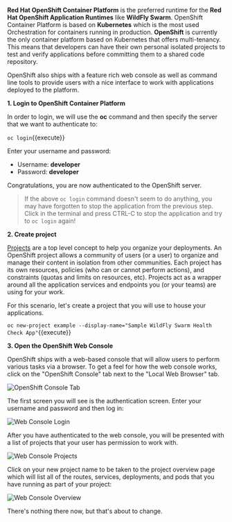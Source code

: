 **Red Hat OpenShift Container Platform** is the preferred runtime for the **Red Hat OpenShift Application Runtimes**
like **WildFly Swarm**. OpenShift Container Platform is based on **Kubernetes** which is the most used Orchestration
for containers running in production. **OpenShift** is currently the only container platform based on Kubernetes
that offers multi-tenancy. This means that developers can have their own personal isolated projects to test and
verify applications before committing them to a shared code repository.

OpenShift also ships with a feature rich web console as well as command line tools to provide users with a nice
interface to work with applications deployed to the platform.

**1. Login to OpenShift Container Platform**

In order to login, we will use the **oc** command and then specify the server that we
want to authenticate to:

```oc login```{{execute}}

Enter your username and password:
* Username: **developer**
* Password: **developer**

Congratulations, you are now authenticated to the OpenShift server.

> If the above `oc login` command doesn't seem to do anything, you may have forgotten to stop the application from the previous
step. Click in the terminal and press CTRL-C to stop the application and try to `oc login` again!

**2. Create project**

[Projects](https://docs.openshift.com/container-platform/3.6/architecture/core_concepts/projects_and_users.html#projects) 
are a top level concept to help you organize your deployments. An
OpenShift project allows a community of users (or a user) to organize and manage
their content in isolation from other communities. Each project has its own
resources, policies (who can or cannot perform actions), and constraints (quotas
and limits on resources, etc). Projects act as a wrapper around all the
application services and endpoints you (or your teams) are using for your work.

For this scenario, let's create a project that you will use to house your applications. 

```oc new-project example --display-name="Sample WildFly Swarm Health Check App"```{{execute}}

**3. Open the OpenShift Web Console**

OpenShift ships with a web-based console that will allow users to
perform various tasks via a browser. To get a feel for how the web console
works, click on the "OpenShift Console" tab next to the "Local Web Browser" tab.

![OpenShift Console Tab](../../assets/intro-openshift/rhoar-getting-started-wfswarm/openshift-console-tab.png)

The first screen you will see is the authentication screen. Enter your username and password and 
then log in:

![Web Console Login](../../assets/intro-openshift/rhoar-getting-started-wfswarm/login.png)

After you have authenticated to the web console, you will be presented with a
list of projects that your user has permission to work with.

![Web Console Projects](../../assets/intro-openshift/rhoar-getting-started-wfswarm/projects.png)

Click on your new project name to be taken to the project overview page
which will list all of the routes, services, deployments, and pods that you have
running as part of your project:

![Web Console Overview](../../assets/intro-openshift/rhoar-getting-started-wfswarm/overview.png)

There's nothing there now, but that's about to change.

